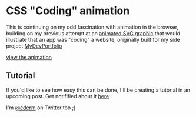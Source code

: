 # CSS "Coding" animation

This is continuing on my odd fascination with animation in the browser, building on my previous attempt at an [animated SVG graphic](http://chrisdermody.com/animated-svg-loader-mydevportfol-io/) that would illustrate that an app was "coding" a website, originally built for my side project [MyDevPortfolio](https://mydevportfol.io)

[view the animation](https://chippd.github.io/css_loading_animation/)


## Tutorial
If you'd like to see how easy this can be done, I'll be creating a tutorial in an upcoming post. Get notifified about it [here](http://chrisdermody.com/subscribing/?utm_source=github&utm_medium=css-loader-repo&utm_campaign=eng_mark).

I'm [@cderm](https://twitter.com/cderm) on Twitter too ;)


